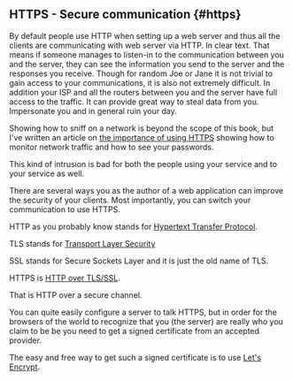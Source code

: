 ## HTTPS - Secure communication {#https}

By default people use HTTP when setting up a web server and thus all the clients are communicating with web server via HTTP. In clear text. That means if someone manages to listen-in to the communication between you and the server, they can see the information you send to the server and the responses you receive. Though for random Joe or Jane it is not trivial to gain access to your communications, it is also not extremely difficult. In addition your ISP and all the routers between you and the server have full access to the traffic. It can provide great way to steal data from you. Impersonate you and in general ruin your day.

Showing how to sniff on a network is beyond the scope of this book, but I've written an article on [the importance of using HTTPS](https://perlmaven.com/pro/the-importance-of-https) showing how to monitor network traffic and how to see your passwords.

This kind of intrusion is bad for both the people using your service and to your service as well.

There are several ways you as the author of a web application can improve the security of your clients. Most importantly, you can switch your communication to use HTTPS.

HTTP as you probably know stands for [Hypertext Transfer Protocol](https://en.wikipedia.org/wiki/Hypertext_Transfer_Protocol).

TLS stands for [Transport Layer Security](https://en.wikipedia.org/wiki/Transport_Layer_Security)

SSL stands for Secure Sockets Layer and it is just the old name of TLS.

HTTPS is [HTTP over TLS/SSL](https://en.wikipedia.org/wiki/HTTPS).

That is HTTP over a secure channel.

You can quite easily configure a server to talk HTTPS, but in order for the browsers of the world to recognize that you (the server) are really who you claim to be be you need to get a signed certificate from an accepted provider.

The easy and free way to get such a signed certificate is to use [Let's Encrypt](https://letsencrypt.org/).

